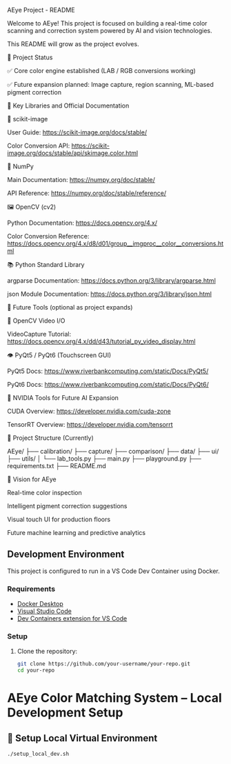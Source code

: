 AEye Project - README

Welcome to AEye! This project is focused on building a real-time color scanning and correction system powered by AI and vision technologies.

This README will grow as the project evolves.

📅 Project Status

✅ Core color engine established (LAB / RGB conversions working)

✅ Future expansion planned: Image capture, region scanning, ML-based pigment correction

🔗 Key Libraries and Official Documentation

💊 scikit-image

User Guide: https://scikit-image.org/docs/stable/

Color Conversion API: https://scikit-image.org/docs/stable/api/skimage.color.html

📂 NumPy

Main Documentation: https://numpy.org/doc/stable/

API Reference: https://numpy.org/doc/stable/reference/

🖼️ OpenCV (cv2)

Python Documentation: https://docs.opencv.org/4.x/

Color Conversion Reference: https://docs.opencv.org/4.x/d8/d01/group__imgproc__color__conversions.html

📚 Python Standard Library

argparse Documentation: https://docs.python.org/3/library/argparse.html

json Module Documentation: https://docs.python.org/3/library/json.html

🧬 Future Tools (optional as project expands)

📸 OpenCV Video I/O

VideoCapture Tutorial: https://docs.opencv.org/4.x/dd/d43/tutorial_py_video_display.html

👁️ PyQt5 / PyQt6 (Touchscreen GUI)

PyQt5 Docs: https://www.riverbankcomputing.com/static/Docs/PyQt5/

PyQt6 Docs: https://www.riverbankcomputing.com/static/Docs/PyQt6/

🚀 NVIDIA Tools for Future AI Expansion

CUDA Overview: https://developer.nvidia.com/cuda-zone

TensorRT Overview: https://developer.nvidia.com/tensorrt

💚 Project Structure (Currently)

AEye/
├── calibration/
├── capture/
├── comparison/
├── data/
├── ui/
├── utils/
│   └── lab_tools.py
├── main.py
├── playground.py
├── requirements.txt
├── README.md

🌈 Vision for AEye

Real-time color inspection

Intelligent pigment correction suggestions

Visual touch UI for production floors

Future machine learning and predictive analytics

## Development Environment

This project is configured to run in a VS Code Dev Container using Docker.

### Requirements
- [Docker Desktop](https://www.docker.com/products/docker-desktop/)
- [Visual Studio Code](https://code.visualstudio.com/)
- [Dev Containers extension for VS Code](https://marketplace.visualstudio.com/items?itemName=ms-vscode-remote.remote-containers)

### Setup

1. Clone the repository:
   ```bash
   git clone https://github.com/your-username/your-repo.git
   cd your-repo

# AEye Color Matching System – Local Development Setup

## 🔹 Setup Local Virtual Environment
```bash
./setup_local_dev.sh